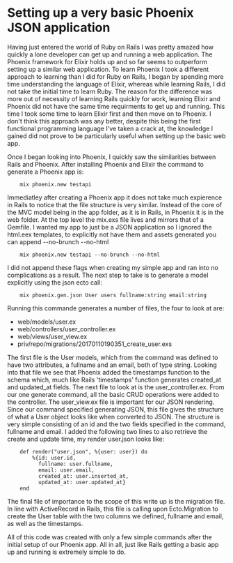 # Setting up a very basic Phoenix JSON application

Having just entered the world of Ruby on Rails I was pretty amazed how quickly a lone developer can get up and running a web application. The Phoenix framework for Elixir holds up and so far seems to outperform setting up a similar web application. To learn Phoenix I took a different approach to learning than I did for Ruby on Rails, I began by spending more time understanding the language of Elixir, whereas while learning Rails, I did not take the initial time to learn Ruby. The reason for the difference was more out of necessity of learning Rails quickly for work, learning Elixir and Phoenix did not have the same time requirments to get up and running. This time I took some time to learn Elixir first and then move on to Phoenix. I don't think this approach was any better, despite this being the first functional programming language I've taken a crack at, the knowledge I gained did not prove to be particularly useful when setting up the basic web app. 

Once I began looking into Phoenix, I quickly saw the similarities between Rails and Phoenix. After installing Phoenix and Elixir the command to generate a Phoenix app is: 
```
	mix phoenix.new testapi
```
Immediatley after creating a Phoenix app it does not take much expierence in Rails to notice that the file structure is very similar. Instead of the core of the MVC model being in the app folder, as it is in Rails, in Phoenix it is in the web folder. At the top level the mix.exs file lives and mirrors that of a Gemfile. 
I wanted my app to just be a JSON application so I ignored the html.eex templates, to explicitly not have them and assets generated you can append --no-brunch --no-html
```
	mix phoenix.new testapi --no-brunch --no-html
```
I did not append these flags when creating my simple app and ran into no complications as a result. The next step to take is to generate a model explicitly using the json ecto call:
```
	mix phoenix.gen.json User users fullname:string email:string
```
Running this commande generates a number of files, the four to look at are:
*	web/models/user.ex
*	web/controllers/user_controller.ex
*	web/views/user_view.ex
*	priv/repo/migrations/20170110190351_create_user.exs

The first file is the User models, which from the command was defined to have two attributes, a fullname and an email, both of type string. Looking into that file we see that Phoenix added the timestamps function to the schema which, much like Rails 'timestamps' function generates created_at and updated_at fields. 
The next file to look at is the user_controller.ex. From our one generate command, all the basic CRUD operations were added to the controller. 
The user_view.ex file is important for our JSON rendering. Since our command specified generating JSON, this file gives the structure of what a User object looks like when converted to JSON. The structure is very simple consisting of an id and the two fields specified in the command, fullname and email. I added the following two lines to also retrieve the create and update time, my render user.json looks like:
```
	def render("user.json", %{user: user}) do
	    %{id: user.id,
	      fullname: user.fullname,
	      email: user.email,
	      created_at: user.inserted_at,
	      updated_at: user.updated_at}
  	end
```
The final file of importance to the scope of this write up is the migration file. In line with ActiveRecord in Rails, this file is calling upon Ecto.Migration to create the User table with the two columns we defined, fullname and email, as well as the timestamps. 

All of this code was created with only a few simple commands after the initial setup of our Phoenix app. All in all, just like Rails getting a basic app up and running is extremely simple to do.